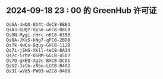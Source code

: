 ## 2024-09-18 23 : 00 的 GreenHub 许可证
```
QsGA-4wQO-8D4t-deC8-8BB3
QsA3-GUQY-Vp5m-u6C8-08C0
Qs9N-Mygi-rHrc-nKC8-6359
Qs8A-JKvS-kNg7-qFC8-2BD8
Qs7k-4wGs-Bquy-GHC8-112B
Qs7i-jSHG-Xkll-4eC8-8A14
Qs7c-irhV-O5RM-GGC8-45D7
Qs7Q-gkEQ-Xg2c-BXC8-DCD1
Qs52-Jztb-zN5o-LUC8-B402
Qs3I-wVd5-PW03-w2C8-0488
```

